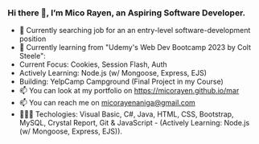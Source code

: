 ### Hi there 👋, I’m Mico Rayen, an Aspiring Software Developer.

- 🔭 Currently searching job for an an entry-level software-development position
- 🌱 Currently learning from "Udemy's Web Dev Bootcamp 2023 by Colt Steele":
- Current Focus: Cookies, Session Flash, Auth
- Actively Learning: Node.js (w/ Mongoose, Express, EJS)
- Building: YelpCamp Campground (Final Project in my Course)
- 📫 You can look at my portfolio on https://micorayen.github.io/mar
- 📫 You can reach me on micorayenaniga@gmail.com
- 👩🏻‍💻 Techologies: Visual Basic, C#, Java, HTML, CSS, Bootstrap, MySQL, Crystal Report, Git & JavaScript - (Actively Learning: Node.js (w/ Mongoose, Express, EJS)).



<!---
micorayen/micorayen is a ✨ special ✨ repository because its `README.md` (this file) appears on your GitHub profile.
You can click the Preview link to take a look at your changes.
--->

